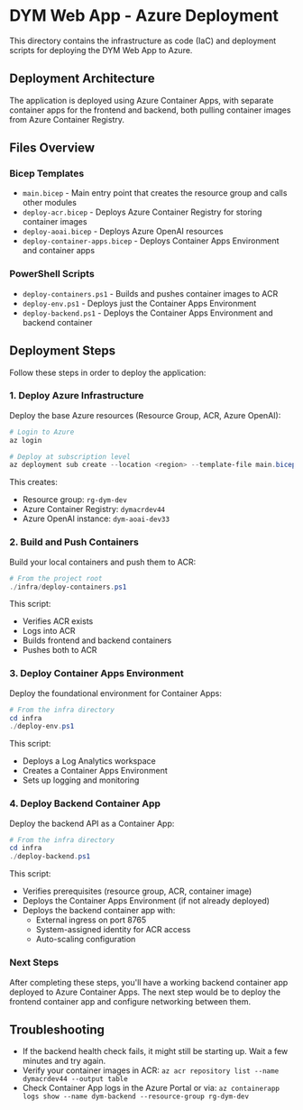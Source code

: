 # DYM Web App - Azure Deployment

This directory contains the infrastructure as code (IaC) and deployment scripts for deploying the DYM Web App to Azure.

## Deployment Architecture

The application is deployed using Azure Container Apps, with separate container apps for the frontend and backend, both pulling container images from Azure Container Registry.

## Files Overview

### Bicep Templates

- `main.bicep` - Main entry point that creates the resource group and calls other modules
- `deploy-acr.bicep` - Deploys Azure Container Registry for storing container images
- `deploy-aoai.bicep` - Deploys Azure OpenAI resources
- `deploy-container-apps.bicep` - Deploys Container Apps Environment and container apps

### PowerShell Scripts

- `deploy-containers.ps1` - Builds and pushes container images to ACR
- `deploy-env.ps1` - Deploys just the Container Apps Environment
- `deploy-backend.ps1` - Deploys the Container Apps Environment and backend container

## Deployment Steps

Follow these steps in order to deploy the application:

### 1. Deploy Azure Infrastructure

Deploy the base Azure resources (Resource Group, ACR, Azure OpenAI):

```powershell
# Login to Azure
az login

# Deploy at subscription level
az deployment sub create --location <region> --template-file main.bicep
```

This creates:
- Resource group: `rg-dym-dev`
- Azure Container Registry: `dymacrdev44`
- Azure OpenAI instance: `dym-aoai-dev33`

### 2. Build and Push Containers

Build your local containers and push them to ACR:

```powershell
# From the project root
./infra/deploy-containers.ps1
```

This script:
- Verifies ACR exists
- Logs into ACR
- Builds frontend and backend containers
- Pushes both to ACR

### 3. Deploy Container Apps Environment

Deploy the foundational environment for Container Apps:

```powershell
# From the infra directory
cd infra
./deploy-env.ps1
```

This script:
- Deploys a Log Analytics workspace
- Creates a Container Apps Environment
- Sets up logging and monitoring

### 4. Deploy Backend Container App

Deploy the backend API as a Container App:

```powershell
# From the infra directory
cd infra
./deploy-backend.ps1
```

This script:
- Verifies prerequisites (resource group, ACR, container image)
- Deploys the Container Apps Environment (if not already deployed)
- Deploys the backend container app with:
  - External ingress on port 8765
  - System-assigned identity for ACR access
  - Auto-scaling configuration

### Next Steps

After completing these steps, you'll have a working backend container app deployed to Azure Container Apps. The next step would be to deploy the frontend container app and configure networking between them.

## Troubleshooting

- If the backend health check fails, it might still be starting up. Wait a few minutes and try again.
- Verify your container images in ACR: `az acr repository list --name dymacrdev44 --output table`
- Check Container App logs in the Azure Portal or via: `az containerapp logs show --name dym-backend --resource-group rg-dym-dev` 
